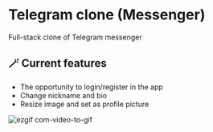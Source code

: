 # Telegram clone (Messenger)

Full-stack clone of Telegram messenger 

## 🪄 Current features

+ The opportunity to login/register in the app
+ Change nickname and bio
+ Resize image and set as profile picture

![ezgif com-video-to-gif](https://user-images.githubusercontent.com/55912590/222429580-993668df-366c-4404-b0c9-8c7af2fc46fe.gif)
